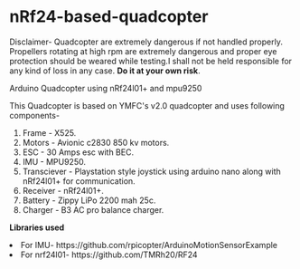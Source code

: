 # nRf24-based-quadcopter
Disclaimer-
Quadcopter are extremely dangerous if not handled properly. Propellers rotating at high rpm are extremely dangerous and proper eye protection should be weared while testing.I shall not be held responsible for any kind of loss in any case. <b>Do it at your own risk</b>. 

Arduino Quadcopter using nRf24l01+ and mpu9250

This Quadcopter is based on YMFC's v2.0 quadcopter and uses following components- 

1. Frame - X525.
2. Motors - Avionic c2830 850 kv motors.
3. ESC - 30 Amps esc with BEC.
4. IMU - MPU9250.
5. Transciever - Playstation style joystick using arduino nano along with nRf24l01+ for communication.
6. Receiver - nRf24l01+.
7. Battery - Zippy LiPo 2200 mah 25c.
8. Charger - B3 AC pro balance charger.


<b>Libraries used</b>
<li>For IMU- https://github.com/rpicopter/ArduinoMotionSensorExample </li>
<li> For nrf24l01- https://github.com/TMRh20/RF24 </li>
